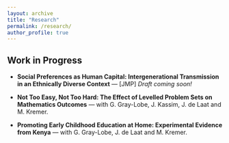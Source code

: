 ```yaml
---
layout: archive
title: "Research"
permalink: /research/
author_profile: true
---
```


## Work in Progress
- **Social Preferences as Human Capital: Intergenerational Transmission in an Ethnically Diverse Context** — [JMP] *Draft coming soon!*
  
- **Not Too Easy, Not Too Hard: The Effect of Levelled Problem Sets on Mathematics Outcomes** — with G. Gray-Lobe, J. Kassim, J. de Laat and M. Kremer.
  
- **Promoting Early Childhood Education at Home: Experimental Evidence from Kenya**  — with G. Gray-Lobe, J. de Laat and M. Kremer.




